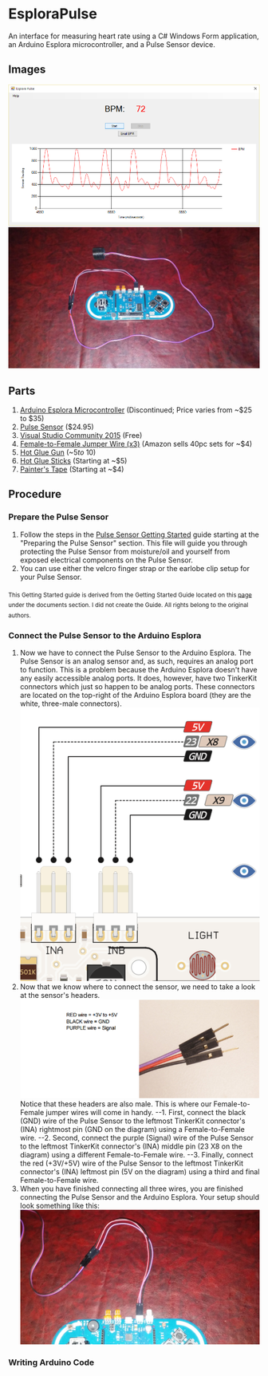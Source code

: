 # EsploraPulse
An interface for measuring heart rate using a C# Windows Form application, an Arduino Esplora microcontroller, and a Pulse Sensor device.

## Images
![EsploraPulse Application](https://github.com/jwalke24/EsploraPulse/blob/master/Resources/Images/EsploraPulseApp.png "EsploraPulse Application") ![Arduino Esplora Setup](https://github.com/jwalke24/EsploraPulse/blob/master/Resources/Images/EsploraSetup.jpg "Arduino Esplora Setup")

## Parts
1. [Arduino Esplora Microcontroller](http://www.amazon.com/s/ref=nb_sb_noss_2?url=search-alias%3Daps&field-keywords=arduino+esplora) (Discontinued; Price varies from ~$25 to $35)
2. [Pulse Sensor](https://www.sparkfun.com/products/11574) ($24.95)
3. [Visual Studio Community 2015](https://www.visualstudio.com/en-us/downloads/download-visual-studio-vs.aspx) (Free)
4. [Female-to-Female Jumper Wire (x3)](http://www.amazon.com/s/ref=nb_sb_noss_2?url=search-alias%3Daps&field-keywords=female+to+female+jumper+wire&rh=i%3Aaps%2Ck%3Afemale+to+female+jumper+wire) (Amazon sells 40pc sets for ~$4)
5. [Hot Glue Gun](http://www.amazon.com/s/ref=nb_sb_noss_2?url=search-alias%3Daps&field-keywords=hot+glue+gun) (~$5 to ~$10)
6. [Hot Glue Sticks](http://www.amazon.com/s/ref=nb_sb_noss_2?url=search-alias%3Daps&field-keywords=hot+glue+sticks&rh=i%3Aaps%2Ck%3Ahot+glue+sticks) (Starting at ~$5)
7. [Painter's Tape](http://www.amazon.com/s/ref=nb_sb_noss_1?url=search-alias%3Daps&field-keywords=painter%27s+tape&rh=i%3Aaps%2Ck%3Apainter%27s+tape) (Starting at ~$4)

## Procedure

### Prepare the Pulse Sensor
1. Follow the steps in the [Pulse Sensor Getting Started](https://github.com/jwalke24/EsploraPulse/blob/master/Resources/PulseSensorGettingStarted.pdf) guide starting at the "Preparing the Pulse Sensor" section. This file will guide you through protecting the Pulse Sensor from moisture/oil and yourself from exposed electrical components on the Pulse Sensor.
2. You can use either the velcro finger strap or the earlobe clip setup for your Pulse Sensor.

<sub>This Getting Started guide is derived from the Getting Started Guide located on this [page](https://www.sparkfun.com/products/11574) under the documents section. I did not create the Guide. All rights belong to the original authors.</sub>

### Connect the Pulse Sensor to the Arduino Esplora
1. Now we have to connect the Pulse Sensor to the Arduino Esplora. The Pulse Sensor is an analog sensor and, as such, requires an analog port to function. This is a problem because the Arduino Esplora doesn't have any easily accessible analog ports. It does, however, have two TinkerKit connectors which just so happen to be analog ports. These connectors are located on the top-right of the Arduino Esplora board (they are the white, three-male connectors). ![Esplora Pinout Diagram](https://github.com/jwalke24/EsploraPulse/blob/master/Resources/Images/ArduinoHeaders.PNG "Esplora Pinout")
2. Now that we know where to connect the sensor, we need to take a look at the sensor's headers. ![Pulse Sensor Headers](https://github.com/jwalke24/EsploraPulse/blob/master/Resources/Images/PulseSensorHeaders.PNG "Sensor Headers") Notice that these headers are also male. This is where our Female-to-Female jumper wires will come in handy.
--1. First, connect the black (GND) wire of the Pulse Sensor to the leftmost TinkerKit connector's (INA) rightmost pin (GND on the diagram) using a Female-to-Female wire.
--2. Second, connect the purple (Signal) wire of the Pulse Sensor to the leftmost TinkerKit connector's (INA) middle pin (23 X8 on the diagram) using a different Female-to-Female wire.
--3. Finally, connect the red (+3V/+5V) wire of the Pulse Sensor to the leftmost TinkerKit connector's (INA) leftmost pin (5V on the diagram) using a third and final Female-to-Female wire.
3. When you have finished connecting all three wires, you are finished connecting the Pulse Sensor and the Arduino Esplora. Your setup should look something like this: ![Connected Esplora and Sensor](https://github.com/jwalke24/EsploraPulse/blob/master/Resources/Images/Connected.jpg "Connected Esplora and Sensor")

### Writing Arduino Code
